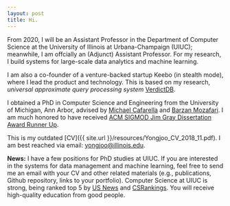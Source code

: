 ```yaml
---
layout: post
title: Hi.
---
```


From 2020, I will be an Assistant Professor in the Department of Computer Science at 
the University of Illinois at Urbana-Champaign (UIUC); meanwhile, I am offcially an (Adjunct) Assistant Professor.
For my research, I build systems for large-scale data analytics and machine learning. 
<!-- I am leading [VerdictDB](http://verdictdb.org/), a system that enables approximate query processing 
on top of *any SQL engines*, which we are turning to a commercial project. -->

I am also a co-founder of a venture-backed startup Keebo (in stealth mode), where I lead the 
product and technology. This is based on my research, 
*universal approximate query processing system* [VerdictDB](http://verdictdb.org/).


I obtained a PhD in Computer Science and Engineering from the University of Michigan, Ann Arbor, 
advised by [Michael Cafarella](http://web.eecs.umich.edu/~michjc/) and [Barzan Mozafari](http://web.eecs.umich.edu/~mozafari/).
I am much honored to have received [ACM SIGMOD Jim Gray Dissertation Award Runner Up](https://sigmod.org/sigmod-awards/sigmod-jim-gray-doctoral-dissertation-award/).
<!-- I received a B.S. from 
[Seoul National University](https://en.wikipedia.org/wiki/Seoul_National_University).
My graduate studies were gratefully supported by 2013 Kwanjeong Ph.D. Fellowship and 2011 Jeongsong 
Graduate Study Fellowship. -->

This is my outdated [CV]({{ site.url }}/resources/Yongjoo_CV_2018_11.pdf).
I am best reached via email: yongjoo@illinois.edu.

**News:** I have a few positions for PhD studies at UIUC. If you are interested in the
systems for data management and machine learning, feel free to send me an email with your CV and 
other related materials (e.g., publications, Github repository, links to your portfolio). 
Computer Science at UIUC is strong, being ranked top 5 by 
[US News](https://www.usnews.com/best-graduate-schools/top-science-schools/computer-science-rankings) 
and [CSRankings](http://csrankings.org/).
You will receive high-quality education from good people.
